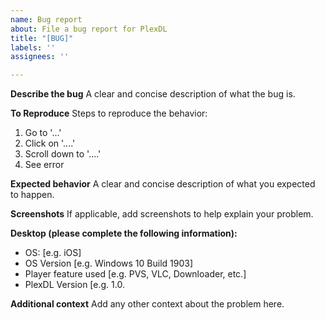 ```yaml
---
name: Bug report
about: File a bug report for PlexDL
title: "[BUG]"
labels: ''
assignees: ''

---
```


**Describe the bug**
A clear and concise description of what the bug is.

**To Reproduce**
Steps to reproduce the behavior:
1. Go to '...'
2. Click on '....'
3. Scroll down to '....'
4. See error

**Expected behavior**
A clear and concise description of what you expected to happen.

**Screenshots**
If applicable, add screenshots to help explain your problem.

**Desktop (please complete the following information):**
 - OS: [e.g. iOS]
 - OS Version [e.g. Windows 10 Build 1903]
 - Player feature used [e.g. PVS, VLC, Downloader, etc.]
 - PlexDL Version [e.g. 1.0.

**Additional context**
Add any other context about the problem here.
